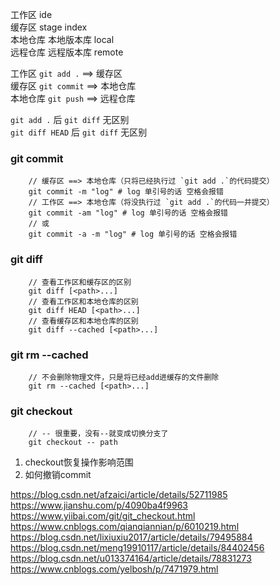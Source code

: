 工作区 ide  
缓存区 stage index  
本地仓库 本地版本库 local  
远程仓库 远程版本库 remote  
  
工作区 `git add .` ==> 缓存区  
缓存区 `git commit` ==> 本地仓库  
本地仓库 `git push` ==> 远程仓库  
  
`git add .` 后 `git diff` 无区别  
`git diff HEAD` 后 `git diff` 无区别  

### git commit ###
``` shell
    // 缓存区 ==> 本地仓库（只将已经执行过 `git add .`的代码提交）
    git commit -m "log" # log 单引号的话 空格会报错
    // 工作区 ==> 本地仓库（将没执行过 `git add .`的代码一并提交）
    git commit -am "log" # log 单引号的话 空格会报错
    // 或
    git commit -a -m "log" # log 单引号的话 空格会报错
```
  
### git diff ### 
``` shell
    // 查看工作区和缓存区的区别
    git diff [<path>...]
    // 查看工作区和本地仓库的区别
    git diff HEAD [<path>...]
    // 查看缓存区和本地仓库的区别
    git diff --cached [<path>...]
```

### git rm --cached ###   
``` shell
    // 不会删除物理文件，只是将已经add进缓存的文件删除
    git rm --cached [<path>...]
```

### git checkout ###
``` shell
    // -- 很重要，没有--就变成切换分支了
    git checkout -- path
```

1. checkout恢复操作影响范围
2. 如何撤销commit

https://blog.csdn.net/afzaici/article/details/52711985
https://www.jianshu.com/p/4090ba4f9963
https://www.yiibai.com/git/git_checkout.html
https://www.cnblogs.com/qianqiannian/p/6010219.html
https://blog.csdn.net/lixiuxiu2017/article/details/79495884
https://blog.csdn.net/meng19910117/article/details/84402456
https://blog.csdn.net/u013374164/article/details/78831273
https://www.cnblogs.com/yelbosh/p/7471979.html